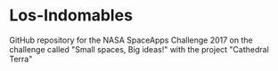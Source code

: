 # Los-Indomables
GitHub repository for the NASA SpaceApps Challenge 2017 on the challenge called "Small spaces, Big ideas!" with the project "Cathedral Terra"
